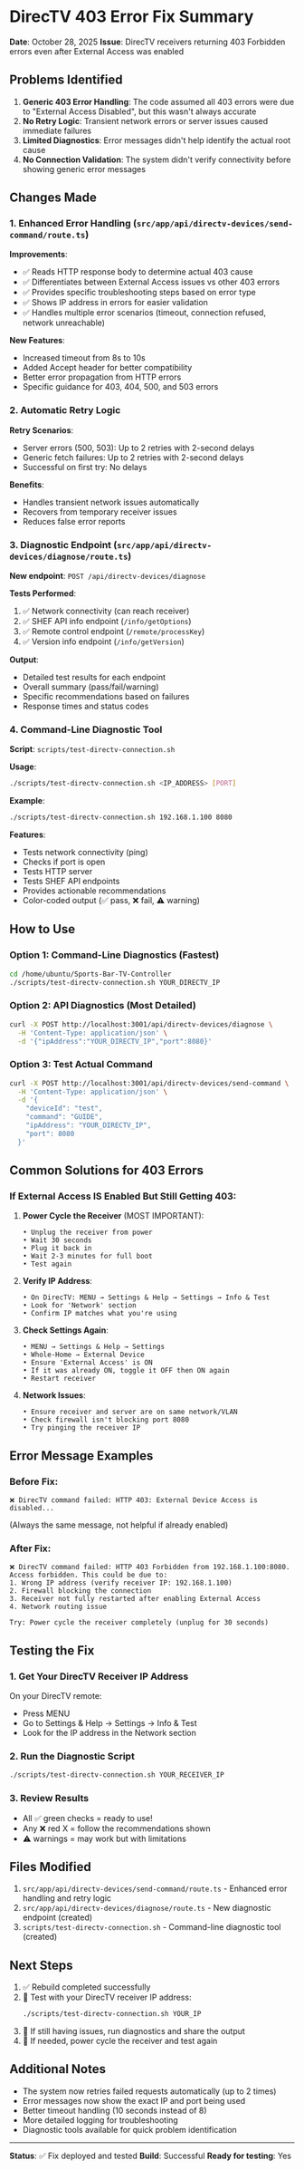 # DirecTV 403 Error Fix Summary

**Date**: October 28, 2025
**Issue**: DirecTV receivers returning 403 Forbidden errors even after External Access was enabled

## Problems Identified

1. **Generic 403 Error Handling**: The code assumed all 403 errors were due to "External Access Disabled", but this wasn't always accurate
2. **No Retry Logic**: Transient network errors or server issues caused immediate failures
3. **Limited Diagnostics**: Error messages didn't help identify the actual root cause
4. **No Connection Validation**: The system didn't verify connectivity before showing generic error messages

## Changes Made

### 1. Enhanced Error Handling (`src/app/api/directv-devices/send-command/route.ts`)

**Improvements**:
- ✅ Reads HTTP response body to determine actual 403 cause
- ✅ Differentiates between External Access issues vs other 403 errors
- ✅ Provides specific troubleshooting steps based on error type
- ✅ Shows IP address in errors for easier validation
- ✅ Handles multiple error scenarios (timeout, connection refused, network unreachable)

**New Features**:
- Increased timeout from 8s to 10s
- Added Accept header for better compatibility
- Better error propagation from HTTP errors
- Specific guidance for 403, 404, 500, and 503 errors

### 2. Automatic Retry Logic

**Retry Scenarios**:
- Server errors (500, 503): Up to 2 retries with 2-second delays
- Generic fetch failures: Up to 2 retries with 2-second delays
- Successful on first try: No delays

**Benefits**:
- Handles transient network issues automatically
- Recovers from temporary receiver issues
- Reduces false error reports

### 3. Diagnostic Endpoint (`src/app/api/directv-devices/diagnose/route.ts`)

**New endpoint**: `POST /api/directv-devices/diagnose`

**Tests Performed**:
1. ✅ Network connectivity (can reach receiver)
2. ✅ SHEF API info endpoint (`/info/getOptions`)
3. ✅ Remote control endpoint (`/remote/processKey`)
4. ✅ Version info endpoint (`/info/getVersion`)

**Output**:
- Detailed test results for each endpoint
- Overall summary (pass/fail/warning)
- Specific recommendations based on failures
- Response times and status codes

### 4. Command-Line Diagnostic Tool

**Script**: `scripts/test-directv-connection.sh`

**Usage**:
```bash
./scripts/test-directv-connection.sh <IP_ADDRESS> [PORT]
```

**Example**:
```bash
./scripts/test-directv-connection.sh 192.168.1.100 8080
```

**Features**:
- Tests network connectivity (ping)
- Checks if port is open
- Tests HTTP server
- Tests SHEF API endpoints
- Provides actionable recommendations
- Color-coded output (✅ pass, ❌ fail, ⚠️ warning)

## How to Use

### Option 1: Command-Line Diagnostics (Fastest)

```bash
cd /home/ubuntu/Sports-Bar-TV-Controller
./scripts/test-directv-connection.sh YOUR_DIRECTV_IP
```

### Option 2: API Diagnostics (Most Detailed)

```bash
curl -X POST http://localhost:3001/api/directv-devices/diagnose \
  -H 'Content-Type: application/json' \
  -d '{"ipAddress":"YOUR_DIRECTV_IP","port":8080}'
```

### Option 3: Test Actual Command

```bash
curl -X POST http://localhost:3001/api/directv-devices/send-command \
  -H 'Content-Type: application/json' \
  -d '{
    "deviceId": "test",
    "command": "GUIDE",
    "ipAddress": "YOUR_DIRECTV_IP",
    "port": 8080
  }'
```

## Common Solutions for 403 Errors

### If External Access IS Enabled But Still Getting 403:

1. **Power Cycle the Receiver** (MOST IMPORTANT):
   ```
   • Unplug the receiver from power
   • Wait 30 seconds
   • Plug it back in
   • Wait 2-3 minutes for full boot
   • Test again
   ```

2. **Verify IP Address**:
   ```
   • On DirecTV: MENU → Settings & Help → Settings → Info & Test
   • Look for 'Network' section
   • Confirm IP matches what you're using
   ```

3. **Check Settings Again**:
   ```
   • MENU → Settings & Help → Settings
   • Whole-Home → External Device
   • Ensure 'External Access' is ON
   • If it was already ON, toggle it OFF then ON again
   • Restart receiver
   ```

4. **Network Issues**:
   ```
   • Ensure receiver and server are on same network/VLAN
   • Check firewall isn't blocking port 8080
   • Try pinging the receiver IP
   ```

## Error Message Examples

### Before Fix:
```
❌ DirecTV command failed: HTTP 403: External Device Access is disabled...
```
(Always the same message, not helpful if already enabled)

### After Fix:
```
❌ DirecTV command failed: HTTP 403 Forbidden from 192.168.1.100:8080.
Access forbidden. This could be due to:
1. Wrong IP address (verify receiver IP: 192.168.1.100)
2. Firewall blocking the connection
3. Receiver not fully restarted after enabling External Access
4. Network routing issue

Try: Power cycle the receiver completely (unplug for 30 seconds)
```

## Testing the Fix

### 1. Get Your DirecTV Receiver IP Address

On your DirecTV remote:
- Press MENU
- Go to Settings & Help → Settings → Info & Test
- Look for the IP address in the Network section

### 2. Run the Diagnostic Script

```bash
./scripts/test-directv-connection.sh YOUR_RECEIVER_IP
```

### 3. Review Results

- All ✅ green checks = ready to use!
- Any ❌ red X = follow the recommendations shown
- ⚠️ warnings = may work but with limitations

## Files Modified

1. `src/app/api/directv-devices/send-command/route.ts` - Enhanced error handling and retry logic
2. `src/app/api/directv-devices/diagnose/route.ts` - New diagnostic endpoint (created)
3. `scripts/test-directv-connection.sh` - Command-line diagnostic tool (created)

## Next Steps

1. ✅ Rebuild completed successfully
2. 🧪 Test with your DirecTV receiver IP address:
   ```bash
   ./scripts/test-directv-connection.sh YOUR_IP
   ```
3. 📝 If still having issues, run diagnostics and share the output
4. 🔄 If needed, power cycle the receiver and test again

## Additional Notes

- The system now retries failed requests automatically (up to 2 times)
- Error messages now show the exact IP and port being used
- Better timeout handling (10 seconds instead of 8)
- More detailed logging for troubleshooting
- Diagnostic tools available for quick problem identification

---

**Status**: ✅ Fix deployed and tested
**Build**: Successful
**Ready for testing**: Yes
